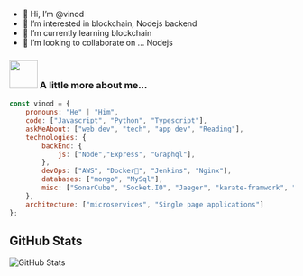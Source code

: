 - 👋 Hi, I’m @vinod
- 👀 I’m interested in blockchain, Nodejs backend
- 🌱 I’m currently learning blockchain
- 💞️ I’m looking to collaborate on ... Nodejs

### <img src="https://media.giphy.com/media/VgCDAzcKvsR6OM0uWg/giphy.gif" width="50"> A little more about me...  

```javascript
const vinod = {
    pronouns: "He" | "Him",
    code: ["Javascript", "Python", "Typescript"],
    askMeAbout: ["web dev", "tech", "app dev", "Reading"],
    technologies: {
        backEnd: {
            js: ["Node","Express", "Graphql"],
        },
        devOps: ["AWS", "Docker🐳", "Jenkins", "Nginx"],
        databases: ["mongo", "MySql"],
        misc: ["SonarCube", "Socket.IO", "Jaeger", "karate-framwork", "Jest-unit-testing"]
    },
    architecture: ["microservices", "Single page applications"]
};
```

<h2>GitHub Stats</h2>
<p><img src="https://github-readme-stats.vercel.app/api?username=vinodnextcoder&amp;show_icons=true" alt="GitHub Stats"></p>


<!---
vinodnextcoder/vinodnextcoder is a ✨ special ✨ repository because its `README.md` (this file) appears on your GitHub profile.
You can click the Preview link to take a look at your changes.
--->

